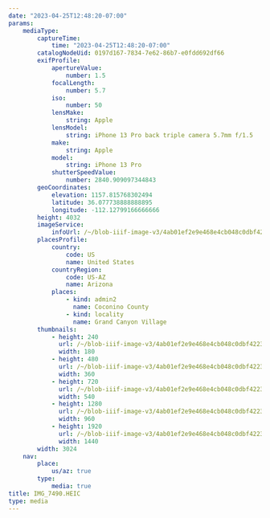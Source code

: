 ```yaml
---
date: "2023-04-25T12:48:20-07:00"
params:
    mediaType:
        captureTime:
            time: "2023-04-25T12:48:20-07:00"
        catalogNodeUid: 0197d167-7834-7e62-86b7-e0fdd692df66
        exifProfile:
            apertureValue:
                number: 1.5
            focalLength:
                number: 5.7
            iso:
                number: 50
            lensMake:
                string: Apple
            lensModel:
                string: iPhone 13 Pro back triple camera 5.7mm f/1.5
            make:
                string: Apple
            model:
                string: iPhone 13 Pro
            shutterSpeedValue:
                number: 2840.909097344843
        geoCoordinates:
            elevation: 1157.815768302494
            latitude: 36.077738888888895
            longitude: -112.12799166666666
        height: 4032
        imageService:
            infoUrl: /~/blob-iiif-image-v3/4ab01ef2e9e468e4cb048c0dbf42236aa926942960961c955361ec70f54fe8de/info.json
        placesProfile:
            country:
                code: US
                name: United States
            countryRegion:
                code: US-AZ
                name: Arizona
            places:
                - kind: admin2
                  name: Coconino County
                - kind: locality
                  name: Grand Canyon Village
        thumbnails:
            - height: 240
              url: /~/blob-iiif-image-v3/4ab01ef2e9e468e4cb048c0dbf42236aa926942960961c955361ec70f54fe8de/full/180%2C240/0/default.jpg
              width: 180
            - height: 480
              url: /~/blob-iiif-image-v3/4ab01ef2e9e468e4cb048c0dbf42236aa926942960961c955361ec70f54fe8de/full/360%2C480/0/default.jpg
              width: 360
            - height: 720
              url: /~/blob-iiif-image-v3/4ab01ef2e9e468e4cb048c0dbf42236aa926942960961c955361ec70f54fe8de/full/540%2C720/0/default.jpg
              width: 540
            - height: 1280
              url: /~/blob-iiif-image-v3/4ab01ef2e9e468e4cb048c0dbf42236aa926942960961c955361ec70f54fe8de/full/960%2C1280/0/default.jpg
              width: 960
            - height: 1920
              url: /~/blob-iiif-image-v3/4ab01ef2e9e468e4cb048c0dbf42236aa926942960961c955361ec70f54fe8de/full/1440%2C1920/0/default.jpg
              width: 1440
        width: 3024
    nav:
        place:
            us/az: true
        type:
            media: true
title: IMG_7490.HEIC
type: media
---
```

